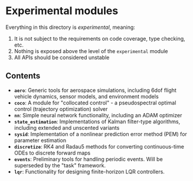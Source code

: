 # Experimental modules

Everything in this directory is _experimental_, meaning:

1. It is not subject to the requirements on code coverage, type checking, etc.
2. Nothing is exposed above the level of the `experimental` module
3. All APIs should be considered unstable

## Contents

- **`aero`**: Generic tools for aerospace simulations, including 6dof flight vehicle dynamics, sensor models, and environment models
- **`coco`**: A module for "collocated control" - a pseudospectral optimal control (trajectory optimization) solver
- **`nn`**: Simple neural network functionality, including an ADAM optimizer
- **`state_estimation`**: Implementations of Kalman filter-type algorithms, including extended and unscented variants
- **`sysid`**: Implementation of a nonlinear prediction error method (PEM) for parameter estimation
- **`discretize`**: RK4 and Radau5 methods for converting continuous-time ODEs to discrete forward maps
- **`events`**: Preliminary tools for handling periodic events.  Will be superseded by the "task" framework.
- **`lqr`**: Functionality for designing finite-horizon LQR controllers.